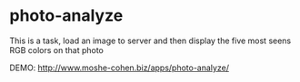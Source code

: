 # photo-analyze
This is a task, load an image to server and then display the five most seens RGB colors on that photo


DEMO:
http://www.moshe-cohen.biz/apps/photo-analyze/
